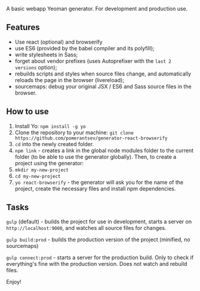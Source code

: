 A basic webapp Yeoman generator.
For development and production use.

Features
--------
* Use react (optional) and browserify
* use ES6 (provided by the babel compiler and its polyfill);
* write stylesheets in Sass;
* forget about vendor prefixes (uses Autoprefixer with the `last 2 versions` option);
* rebuilds scripts and styles when source files change, and automatically reloads the page in the browser (livereload);
* sourcemaps: debug your original JSX / ES6 and Sass source files in the browser.

How to use
----------
1. Install Yo: `npm install -g yo`
2. Clone the repository to your machine: `git clone https://github.com/pomerantsev/generator-react-browserify`
3. `cd` into the newly created folder.
4. `npm link` - creates a link in the global node modules folder to the current folder (to be able to use the generator globally).
Then, to create a project using the generator:
1. `mkdir my-new-project`
2. `cd my-new-project`
3. `yo react-browserify` - the generator will ask you for the name of the project, create the necessary files and install npm dependencies.

Tasks
-----
`gulp` (default) - builds the project for use in development, starts a server on `http://localhost:9000`, and watches all source files for changes.

`gulp build:prod` - builds the production version of the project (minified, no sourcemaps)

`gulp connect:prod` - starts a server for the production build. Only to check if everything's fine with the production version. Does not watch and rebuild files.

Enjoy!
